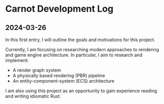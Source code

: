# Carnot Development Log

## 2024-03-26

In this first entry, I will outline the goals and motivations for this project.

Currently, I am focusing on researching modern approaches to rendering and game engine architecture. In particular, I aim to research and implement:

- A render graph system
- A physically based rendering (PBR) pipeline
- An entity-component-system (ECS) architecture

I am also using this project as an opportunity to gain experience reading and writing idiomatic Rust.
